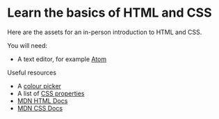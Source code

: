 # Learn the basics of HTML and CSS

Here are the assets for an in-person introduction to HTML and CSS.

You will need:
- A text editor, for example [Atom](https://atom.io/)

Useful resources
- A [colour picker](https://www.google.com/search?hl=en-GB&authuser=0&rlz=1C5CHFA_enGB718GB718&ei=MCdGXPToN4H_8QXegozQDg&q=hex+colour+picker&oq=hex+colour+picker&gs_l=psy-ab.3..0i71l8.0.0..1764777...0.0..0.0.0.......0......gws-wiz.A8FvrAEquc0)
- A list of [CSS properties](http://www.stylinwithcss.com/resources_css_properties.php)
- [MDN HTML Docs](https://developer.mozilla.org/en-US/docs/Web/HTML)
- [MDN CSS Docs](https://developer.mozilla.org/en-US/docs/Web/CSS)
